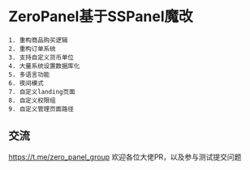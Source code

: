 # ZeroPanel基于SSPanel魔改
    1. 重构商品购买逻辑
    2. 重构订单系统
    3. 支持自定义货币单位
    4. 大量系统设置数据库化
    5. 多语言功能
    6. 夜间模式
    7. 自定义landing页面
    8. 自定义权限组
    9. 自定义管理页面路径
## 交流
https://t.me/zero_panel_group
    欢迎各位大佬PR，以及参与测试提交问题

